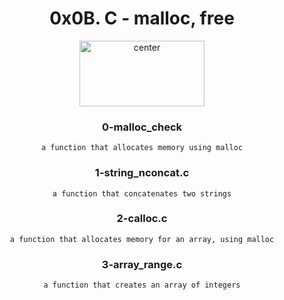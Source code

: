<div align="center">
<h1 align="center">0x0B. C - malloc, free</h1>

<p align="center">
<img src="https://assets.imaginablefutures.com/media/images/ALX_Logo.max-200x150.png" alt="center" style="width:200px; height:105px"/>
</p>


<h3 align="center">0-malloc_check</h3>

`a function that allocates memory using malloc`

<h3 align="center">1-string_nconcat.c</h3>

`a function that concatenates two strings`

<h3 align="center">2-calloc.c</h3>

`a function that allocates memory for an array, using malloc`

<h3 align="center">3-array_range.c</h3>

`a function that creates an array of integers`

<h3 align="center"></h3>

<h3 align="center"></h3>


